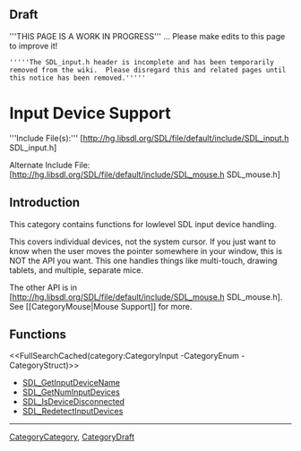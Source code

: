 
## Draft

'''THIS PAGE IS A WORK IN PROGRESS''' ... Please make edits to this page to improve it!


```#!wiki warning
'''''The SDL_input.h header is incomplete and has been temporarily removed from the wiki.  Please disregard this and related pages until this notice has been removed.'''''
```

# Input Device Support

'''Include File(s):'''  [http://hg.libsdl.org/SDL/file/default/include/SDL_input.h SDL_input.h]

Alternate Include File:  [http://hg.libsdl.org/SDL/file/default/include/SDL_mouse.h SDL_mouse.h]


## Introduction

This category contains functions for lowlevel SDL input device handling.  

This covers individual devices, not the system cursor. If you just want to know when the user moves the pointer somewhere in your window, this is NOT the API you want. This one handles things like multi-touch, drawing tablets, and multiple, separate mice.

The other API is in [http://hg.libsdl.org/SDL/file/default/include/SDL_mouse.h SDL_mouse.h].  See [[CategoryMouse|Mouse Support]] for more.


<!-- #== Enumerations == -->
<!-- #<<FullSearchCached(category:CategoryEnum CategoryInput)>> -->

<!-- #== Structures == -->
<!-- #<<FullSearchCached(category:CategoryStruct CategoryInput)>> -->


## Functions

<<FullSearchCached(category:CategoryInput -CategoryEnum -CategoryStruct)>>

<!-- BEGIN CATEGORY LIST -->
- [SDL_GetInputDeviceName](SDL_GetInputDeviceName)
- [SDL_GetNumInputDevices](SDL_GetNumInputDevices)
- [SDL_IsDeviceDisconnected](SDL_IsDeviceDisconnected)
- [SDL_RedetectInputDevices](SDL_RedetectInputDevices)
<!-- END CATEGORY LIST -->
----
[CategoryCategory](CategoryCategory), [CategoryDraft](CategoryDraft)
